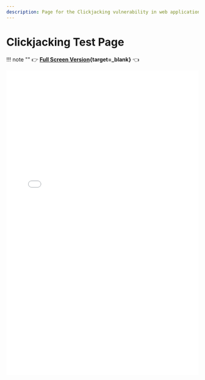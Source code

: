 ```yaml
---
description: Page for the Clickjacking vulnerability in web applications testing tool.
---
```


# Clickjacking Test Page

!!! note ""
:point_right: **[Full Screen Version](/assets/pages/clickjacking/index.html){target=\_blank}** :point_left:

<div style="overflow: hidden;">
    <iframe title="ClickJacking Test Page" src="/assets/pages/clickjacking/" scrolling="no" style="border: 0px; height: 800px; margin-top: -0px; width:100%"></iframe>
</div>

